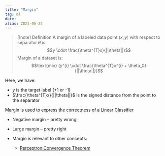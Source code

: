 ```yaml
---
title: "Margin"
tag: ml
date: 
alias: 2023-06-25
---
```


>[!note] Definition
>A margin of a labeled data point $(x,y)$ with respect to separator $\theta$ is:
> $$y \cdot \frac{\theta^{T}x}{||\theta||}$$
> Margin of a dataset is:
> $$\text{min} (y^{i} \cdot \frac{\theta^{T}x^{i} + \theta_0}{||\theta||})$$

Here, we have:
- $y$ is the target label (+1 or -1)
- $\frac{\theta^{T}x}{||\theta||}$ is the signed distance from the point to the separator

Margin is used to express the correctness of a [Linear Classifier](ML/Linear%20Classifier.md)
- Negative margin – pretty wrong
- Large margin – pretty right

- Margin is relevant to other concepts:
	- [Perceptron Convergence Theorem](ML/Perceptron%20Convergence%20Theorem.md)